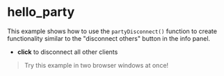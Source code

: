 # hello_party

This example shows how to use the `partyDisconnect()` function to create functionality similar to the "disconnect others" button in the info panel.

- **click** to disconnect all other clients

> Try this example in two browser windows at once!
